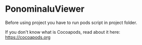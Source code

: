 # PonominaluViewer


Before using project you have to run pods script in project folder.

If you don't know what is Cocoapods, read about it here:
https://cocoapods.org